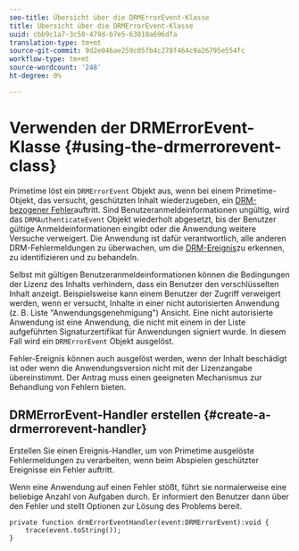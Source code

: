 ```yaml
---
seo-title: Übersicht über die DRMErrorEvent-Klasse
title: Übersicht über die DRMErrorEvent-Klasse
uuid: cbb9c1a7-3c50-479d-b7e5-63010a696dfa
translation-type: tm+mt
source-git-commit: 9d2e046ae259c05fb4c278f464c9a26795e554fc
workflow-type: tm+mt
source-wordcount: '248'
ht-degree: 0%

---
```



# Verwenden der DRMErrorEvent-Klasse {#using-the-drmerrorevent-class}

Primetime löst ein `DRMErrorEvent` Objekt aus, wenn bei einem Primetime-Objekt, das versucht, geschützten Inhalt wiederzugeben, ein [DRM-bezogener Fehler](https://help.adobe.com/en_US/primetime/drm/index.html#reference-DRM_Client_Error_Messages)auftritt. Sind Benutzeranmeldeinformationen ungültig, wird das `DRMAuthenticateEvent` Objekt wiederholt abgesetzt, bis der Benutzer gültige Anmeldeinformationen eingibt oder die Anwendung weitere Versuche verweigert. Die Anwendung ist dafür verantwortlich, alle anderen DRM-Fehlermeldungen zu überwachen, um die [DRM-Ereignis](https://help.adobe.com/en_US/primetime/drm/index.html#reference-DRM_Client_Error_Messages)zu erkennen, zu identifizieren und zu behandeln.

Selbst mit gültigen Benutzeranmeldeinformationen können die Bedingungen der Lizenz des Inhalts verhindern, dass ein Benutzer den verschlüsselten Inhalt anzeigt. Beispielsweise kann einem Benutzer der Zugriff verweigert werden, wenn er versucht, Inhalte in einer nicht autorisierten Anwendung (z. B. Liste &quot;Anwendungsgenehmigung&quot;) Ansicht. Eine nicht autorisierte Anwendung ist eine Anwendung, die nicht mit einem in der Liste aufgeführten Signaturzertifikat für Anwendungen signiert wurde. In diesem Fall wird ein `DRMErrorEvent` Objekt ausgelöst.

Fehler-Ereignis können auch ausgelöst werden, wenn der Inhalt beschädigt ist oder wenn die Anwendungsversion nicht mit der Lizenzangabe übereinstimmt. Der Antrag muss einen geeigneten Mechanismus zur Behandlung von Fehlern bieten.

## DRMErrorEvent-Handler erstellen {#create-a-drmerrorevent-handler}

Erstellen Sie einen Ereignis-Handler, um von Primetime ausgelöste Fehlermeldungen zu verarbeiten, wenn beim Abspielen geschützter Ereignisse ein Fehler auftritt.

Wenn eine Anwendung auf einen Fehler stößt, führt sie normalerweise eine beliebige Anzahl von Aufgaben durch. Er informiert den Benutzer dann über den Fehler und stellt Optionen zur Lösung des Problems bereit.

```
private function drmErrorEventHandler(event:DRMErrorEvent):void {  
    trace(event.toString());  
} 
```

